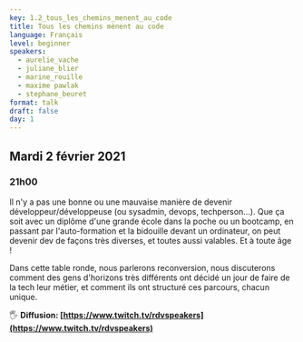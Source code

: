 ```yaml
---
key: 1.2_tous_les_chemins_menent_au_code
title: Tous les chemins mènent au code
language: Français
level: beginner
speakers:
  - aurelie_vache
  - juliane_blier
  - marine_rouille
  - maxime pawlak
  - stephane_beuret
format: talk
draft: false
day: 1
---
```


## Mardi 2 février 2021
### 21h00

Il n'y a pas une bonne ou une mauvaise manière de devenir développeur/développeuse (ou sysadmin, devops, techperson...). Que ça soit avec un diplôme d'une grande école dans la poche ou un bootcamp, en passant par l'auto-formation et la bidouille devant un ordinateur, on peut devenir dev de façons très diverses, et toutes aussi valables. Et à toute âge !

Dans cette table ronde, nous parlerons reconversion, nous discuterons comment des gens d'horizons très différents ont décidé un jour de faire de la tech leur métier, et comment ils ont structuré ces parcours, chacun unique.


🖐️ **Diffusion: [https://www.twitch.tv/rdvspeakers](https://www.twitch.tv/rdvspeakers)**